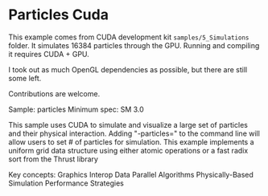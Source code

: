 # Particles Cuda

This example comes from CUDA development kit `samples/5_Simulations`
folder. It simulates 16384 particles through the GPU. Running and
compiling it requires CUDA + GPU.

I took out as much OpenGL dependencies as possible, but there are
still some left.

Contributions are welcome.

Sample: particles
Minimum spec: SM 3.0

This sample uses CUDA to simulate and visualize a large set of particles and their physical interaction.  Adding "-particles=<N>" to the command line will allow users to set # of particles for simulation.  This example implements a uniform grid data structure using either atomic operations or a fast radix sort from the Thrust library

Key concepts:
Graphics Interop
Data Parallel Algorithms
Physically-Based Simulation
Performance Strategies
